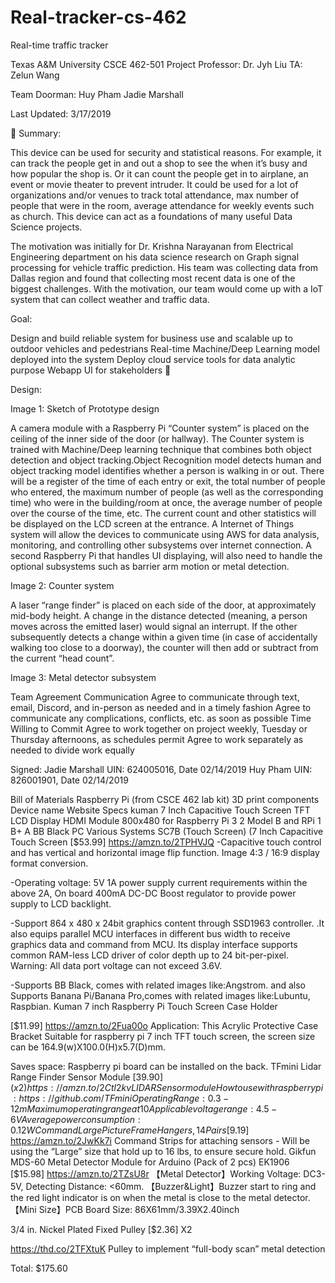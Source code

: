 # Real-tracker-cs-462




Real-time traffic tracker


Texas A&M University 
CSCE 462-501 Project
Professor: Dr. Jyh Liu
TA: Zelun Wang


Team Doorman:
Huy Pham
Jadie Marshall 







Last Updated: 3/17/2019




Summary:

This device can be used for security and statistical reasons. For example, it can track the people get in and out a shop to see the when it’s busy and how popular the shop is. Or it can count the people get in to airplane, an event or movie theater to prevent intruder. It could be used for a lot of organizations and/or venues to track total attendance, max number of people that were in the room, average attendance for weekly events such as church. This device can act as a foundations of many useful Data Science projects.

The motivation was initially for Dr. Krishna Narayanan from Electrical Engineering department on his data science research on Graph signal processing for vehicle traffic prediction. His team was collecting data from Dallas region and found that collecting most recent data is one of the biggest challenges. With the motivation, our team would come up with a IoT system that can collect weather and traffic data.

Goal:

Design and build reliable system for business use and scalable up to outdoor vehicles and pedestrians
Real-time Machine/Deep Learning model deployed into the system
Deploy cloud service tools for data analytic purpose
Webapp UI for stakeholders 


Design:


Image 1: Sketch of Prototype design

A camera module with a Raspberry Pi “Counter system” is placed on the ceiling of the inner side of the door (or hallway). The Counter system is trained with Machine/Deep learning technique that combines both object detection and object tracking.Object Recognition model detects human and object tracking model identifies whether a person is walking in or out. 
There will be a register of the time of each entry or exit, the total number of people who entered, the maximum number of people (as well as the corresponding time) who were in the building/room at once, the average number of people over the course of the time, etc. The current count and other statistics will be displayed on the LCD screen at the entrance.
A Internet of Things system will allow the devices to communicate using AWS for data analysis, monitoring, and controlling other subsystems over internet connection.
	A second Raspberry Pi that handles UI displaying, will also need to handle the optional subsystems such as barrier arm motion or metal detection. 



Image 2: Counter system

A laser “range finder” is placed on each side of the door, at approximately mid-body height. A change in the distance detected (meaning, a person moves across the emitted laser) would signal an interrupt. If the other subsequently detects a change within a given time (in case of accidentally walking too close to a doorway), the counter will then add or subtract from the current “head count”. 

Image 3: Metal detector subsystem

Team Agreement
Communication
Agree to communicate through text, email, Discord, and in-person as needed and in a timely fashion
Agree to communicate any complications, conflicts, etc. as soon as possible
	Time Willing to Commit
Agree to work together on project weekly, Tuesday or Thursday afternoons, as schedules permit
Agree to work separately as needed to divide work equally 


Signed:
Jadie Marshall UIN: 624005016, Date 02/14/2019
Huy Pham UIN: 826001901, Date 02/14/2019

Bill of Materials
Raspberry Pi (from CSCE 462 lab kit)
3D print components  
Device name
Website
Specs
kuman 7 Inch Capacitive Touch Screen TFT LCD Display HDMI Module 800x480 for Raspberry Pi 3 2 Model B and RPi 1 B+ A BB Black PC Various Systems SC7B (Touch Screen) (7 Inch Capacitive Touch Screen
[$53.99]
https://amzn.to/2TPHVJQ 
-Capacitive touch control and has vertical and horizontal image flip function. Image 4:3 / 16:9 display format conversion.

-Operating voltage: 5V 1A power supply current requirements within the above 2A, On board 400mA DC-DC Boost regulator to provide power supply to LCD backlight.

-Support 864 x 480 x 24bit graphics content through SSD1963 controller. .It also equips parallel MCU interfaces in different bus width to receive graphics data and command from MCU. Its display interface supports common RAM-less LCD driver of color depth up to 24 bit-per-pixel. Warning: All data port voltage can not exceed 3.6V.

-Supports BB Black, comes with related images like:Angstrom. and also Supports Banana Pi/Banana Pro,comes with related images like:Lubuntu, Raspbian.
Kuman 7 inch Raspberry Pi Touch Screen Case Holder

[$11.99]
https://amzn.to/2Fua00o 
Application: This Acrylic Protective Case Bracket Suitable for raspberry pi 7 inch TFT touch screen, the screen size can be 164.9(w)X100.0(H)x5.7(D)mm.

Saves space: Raspberry pi board can be installed on the back.
TFmini Lidar Range Finder Sensor Module
[$39.90] (x2)
https://amzn.to/2Ctl2kv 
LIDAR Sensor module
How to use with raspberry pi: https://github.com/TFmini 
Operating Range : 0.3-12m
Maximum operating range at 10% reflectivity : 5m
Applicable voltage range : 4.5-6V
Average power consumption : 0.12W
Command Large Picture Frame Hangers, 14 Pairs
[$9.19]
https://amzn.to/2JwKk7i 
Command Strips for attaching sensors - Will be using the “Large” size that hold up to 16 lbs, to ensure secure hold.
Gikfun MDS-60 Metal Detector Module for Arduino (Pack of 2 pcs) EK1906
[$15.98]
https://amzn.to/2TZsU8r
【Metal Detector】Working Voltage: DC3-5V, Detecting Distance: <60mm.
【Buzzer&Light】Buzzer start to ring and the red light indicator is on when the metal is close to the metal detector.
【Mini Size】PCB Board Size: 86X61mm/3.39X2.40inch


3/4 in. Nickel Plated Fixed Pulley
[$2.36] X2
 
https://thd.co/2TFXtuK 
Pulley to implement “full-body scan” metal detection


 





Total: $175.60





